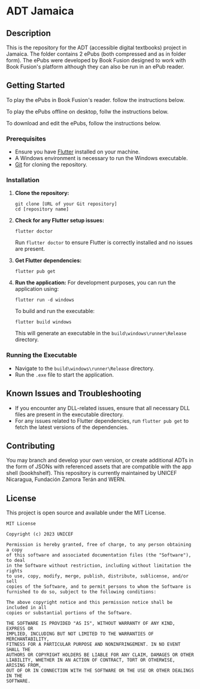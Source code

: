 # ADT Jamaica

## Description

This is the repository for the ADT (accessible digital textbooks) project in Jamaica. The folder contains 2 ePubs (both compressed and as in folder form). The ePubs were developed by Book Fusion designed to work with Book Fusion's platform although they can also be run in an ePub reader.

## Getting Started

To play the ePubs in Book Fusion's reader. follow the instructions below.

To play the ePubs offline on desktop, follw the instructions below.

To download and edit the ePubs, follow the instructions below.

### Prerequisites

- Ensure you have [Flutter](https://flutter.dev/docs/get-started/install) installed on your machine.
- A Windows environment is necessary to run the Windows executable.
- [Git](https://git-scm.com/downloads) for cloning the repository.

### Installation

1. **Clone the repository:**
   ```
   git clone [URL of your Git repository]
   cd [repository name]
   ```

2. **Check for any Flutter setup issues:**
   ```
   flutter doctor
   ```
   Run `flutter doctor` to ensure Flutter is correctly installed and no issues are present.

3. **Get Flutter dependencies:**
   ```
   flutter pub get
   ```

4. **Run the application:**
   For development purposes, you can run the application using:
   ```
   flutter run -d windows
   ```
   To build and run the executable:
   ```
   flutter build windows
   ```
   This will generate an executable in the `build\windows\runner\Release` directory.

### Running the Executable

- Navigate to the `build\windows\runner\Release` directory.
- Run the `.exe` file to start the application.

## Known Issues and Troubleshooting

- If you encounter any DLL-related issues, ensure that all necessary DLL files are present in the executable directory.
- For any issues related to Flutter dependencies, run `flutter pub get` to fetch the latest versions of the dependencies.

## Contributing

You may branch and develop your own version, or create additional ADTs in the form of JSONs with referenced assets that are compatible with the app shell (bookhshelf).
This repository is currently maintained by UNICEF Nicaragua, Fundación Zamora Terán and WERN.

## License

This project is open source and available under the MIT License.

```
MIT License

Copyright (c) 2023 UNICEF

Permission is hereby granted, free of charge, to any person obtaining a copy
of this software and associated documentation files (the "Software"), to deal
in the Software without restriction, including without limitation the rights
to use, copy, modify, merge, publish, distribute, sublicense, and/or sell
copies of the Software, and to permit persons to whom the Software is
furnished to do so, subject to the following conditions:

The above copyright notice and this permission notice shall be included in all
copies or substantial portions of the Software.

THE SOFTWARE IS PROVIDED "AS IS", WITHOUT WARRANTY OF ANY KIND, EXPRESS OR
IMPLIED, INCLUDING BUT NOT LIMITED TO THE WARRANTIES OF MERCHANTABILITY,
FITNESS FOR A PARTICULAR PURPOSE AND NONINFRINGEMENT. IN NO EVENT SHALL THE
AUTHORS OR COPYRIGHT HOLDERS BE LIABLE FOR ANY CLAIM, DAMAGES OR OTHER
LIABILITY, WHETHER IN AN ACTION OF CONTRACT, TORT OR OTHERWISE, ARISING FROM,
OUT OF OR IN CONNECTION WITH THE SOFTWARE OR THE USE OR OTHER DEALINGS IN THE
SOFTWARE.
```
